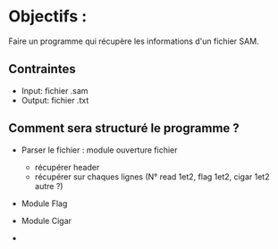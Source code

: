 # Objectifs :

Faire un programme qui récupère les informations d'un fichier SAM.

## Contraintes
- Input: fichier .sam
- Output: fichier .txt

## Comment sera structuré le programme ?



- Parser le fichier : module ouverture fichier
	- récupérer header
	- récupérer sur chaques lignes (N° read 1et2, flag 1et2, cigar 1et2 autre ?)
	
- Module Flag

- Module Cigar

- 



